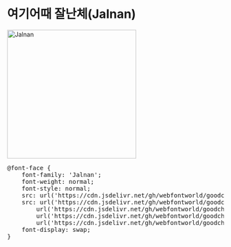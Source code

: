# 여기어때 잘난체(Jalnan)

<a href="https://wess.tistory.com" target="_blank">
    <img src="https://webfontworld.github.io/goodchoice/Jalnan.jpg" alt="Jalnan" style="width:300px">
</a>

<pre>
@font-face {
    font-family: 'Jalnan';
    font-weight: normal;
    font-style: normal;
    src: url('https://cdn.jsdelivr.net/gh/webfontworld/goodchoice/Jalnan.eot');
    src: url('https://cdn.jsdelivr.net/gh/webfontworld/goodchoice/Jalnan.eot?#iefix') format('embedded-opentype'),
        url('https://cdn.jsdelivr.net/gh/webfontworld/goodchoice/Jalnan.woff2') format('woff2'),
        url('https://cdn.jsdelivr.net/gh/webfontworld/goodchoice/Jalnan.woff') format('woff'),
        url('https://cdn.jsdelivr.net/gh/webfontworld/goodchoice/Jalnan.ttf') format("truetype");
    font-display: swap;
}
</pre>
